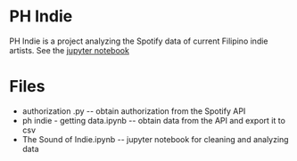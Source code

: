 # PH Indie

PH Indie is a project analyzing the Spotify data of current Filipino indie artists.
See the [jupyter notebook](https://github.com/xacasi/ph-indie-analysis/blob/master/The%20Sound%20of%20Indie.ipynb)

# Files
 - authorization .py -- obtain authorization from the Spotify API
 - ph indie - getting data.ipynb -- obtain data from the API and export it to csv
 - The Sound of Indie.ipynb -- jupyter notebook for cleaning and analyzing data